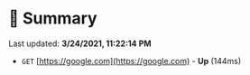 # 📖 Summary
Last updated: **3/24/2021, 11:22:14 PM**

- `GET` [https://google.com](https://google.com) - **Up** (144ms)
